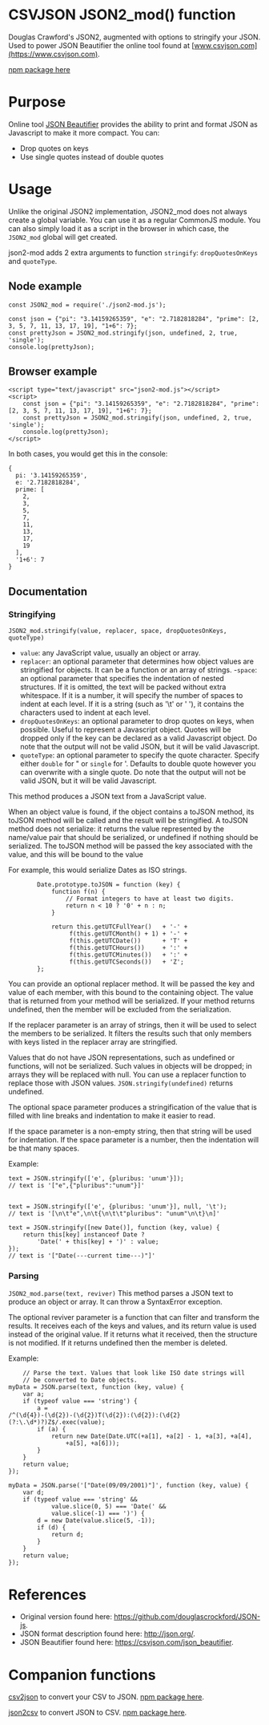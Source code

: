 CSVJSON JSON2_mod() function
============================

Douglas Crawford's JSON2, augmented with options to stringify your JSON. Used to power JSON Beautifier the online tool found at [www.csvjson.com](https://www.csvjson.com).

[npm package here](https://www.npmjs.com/package/json2-mod)

# Purpose
Online tool [JSON Beautifier](https://csvjson.com/json_beautifier) provides the ability to print and format JSON as Javascript to make it more compact. You can:
- Drop quotes on keys
- Use single quotes instead of double quotes

# Usage
Unlike the original JSON2 implementation, JSON2_mod does not always create a global variable. You can use it as a regular CommonJS module. You can also simply load it as a script in the browser in which case, the `JSON2_mod` global will get created.

json2-mod adds 2 extra arguments to function `stringify`: `dropQuotesOnKeys` and `quoteType`.

## Node example

```
const JSON2_mod = require('./json2-mod.js');

const json = {"pi": "3.14159265359", "e": "2.7182818284", "prime": [2, 3, 5, 7, 11, 13, 17, 19], "1+6": 7};
const prettyJson = JSON2_mod.stringify(json, undefined, 2, true, 'single');
console.log(prettyJson);
```

## Browser example

```
<script type="text/javascript" src="json2-mod.js"></script>
<script>
    const json = {"pi": "3.14159265359", "e": "2.7182818284", "prime": [2, 3, 5, 7, 11, 13, 17, 19], "1+6": 7};
    const prettyJson = JSON2_mod.stringify(json, undefined, 2, true, 'single');
    console.log(prettyJson);
</script>
```

In both cases, you would get this in the console:

```
{
  pi: '3.14159265359',
  e: '2.7182818284',
  prime: [
    2,
    3,
    5,
    7,
    11,
    13,
    17,
    19
  ],
  '1+6': 7
}
```

## Documentation

### Stringifying
`JSON2_mod.stringify(value, replacer, space, dropQuotesOnKeys, quoteType)`
- `value`: any JavaScript value, usually an object or array.
- `replacer`: an optional parameter that determines how object values are stringified for objects. It can be a function or an array of strings.
-`space`: an optional parameter that specifies the indentation of nested structures. If it is omitted, the text will be packed without extra whitespace. If it is a number, it will specify the number of spaces to indent at each level. If it is a string (such as '\t' or '&nbsp;'), it contains the characters used to indent at each level.
- `dropQuotesOnKeys`: an optional parameter to drop quotes on keys, when possible. Useful to represent a Javascript object. Quotes will be dropped only if the key can be declared as a valid Javascript object. Do note that the output will not be valid JSON, but it will be valid Javascript.
- `quoteType`: an optional parameter to specify the quote character. Specify either `double` for " or `single` for '. Defaults to double quote however you can overwrite with a single quote. Do note that the output will not be valid JSON, but it will be valid Javascript.

This method produces a JSON text from a JavaScript value.

When an object value is found, if the object contains a toJSON method, its toJSON method will be called and the result will be stringified. A toJSON method does not serialize: it returns the value represented by the name/value pair that should be serialized, or undefined if nothing should be serialized. The toJSON method will be passed the key associated with the value, and this will be bound to the value

For example, this would serialize Dates as ISO strings.
```
        Date.prototype.toJSON = function (key) {
            function f(n) {
                // Format integers to have at least two digits.
                return n < 10 ? '0' + n : n;
            }

            return this.getUTCFullYear()   + '-' +
                 f(this.getUTCMonth() + 1) + '-' +
                 f(this.getUTCDate())      + 'T' +
                 f(this.getUTCHours())     + ':' +
                 f(this.getUTCMinutes())   + ':' +
                 f(this.getUTCSeconds())   + 'Z';
        };
```
You can provide an optional replacer method. It will be passed the key and value of each member, with this bound to the containing object. The value that is returned from your method will be serialized. If your method returns undefined, then the member will be excluded from the serialization.

If the replacer parameter is an array of strings, then it will be used to select the members to be serialized. It filters the results such that only members with keys listed in the replacer array are stringified.

Values that do not have JSON representations, such as undefined or functions, will not be serialized. Such values in objects will be dropped; in arrays they will be replaced with null. You can use a replacer function to replace those with JSON values. `JSON.stringify(undefined)` returns undefined.

The optional space parameter produces a stringification of the value that is filled with line breaks and indentation to make it easier to read.

If the space parameter is a non-empty string, then that string will be used for indentation. If the space parameter is a number, then the indentation will be that many spaces.

Example:
```
text = JSON.stringify(['e', {pluribus: 'unum'}]);
// text is '["e",{"pluribus":"unum"}]'


text = JSON.stringify(['e', {pluribus: 'unum'}], null, '\t');
// text is '[\n\t"e",\n\t{\n\t\t"pluribus": "unum"\n\t}\n]'

text = JSON.stringify([new Date()], function (key, value) {
    return this[key] instanceof Date ?
        'Date(' + this[key] + ')' : value;
});
// text is '["Date(---current time---)"]'
```

### Parsing
`JSON2_mod.parse(text, reviver)`
This method parses a JSON text to produce an object or array. It can throw a SyntaxError exception.

The optional reviver parameter is a function that can filter and transform the results. It receives each of the keys and values, and its return value is used instead of the original value. If it returns what it received, then the structure is not modified. If it returns undefined then the member is deleted.

Example:

```
    // Parse the text. Values that look like ISO date strings will
    // be converted to Date objects.
myData = JSON.parse(text, function (key, value) {
    var a;
    if (typeof value === 'string') {
        a =
/^(\d{4})-(\d{2})-(\d{2})T(\d{2}):(\d{2}):(\d{2}(?:\.\d*)?)Z$/.exec(value);
        if (a) {
            return new Date(Date.UTC(+a[1], +a[2] - 1, +a[3], +a[4],
                +a[5], +a[6]));
        }
    }
    return value;
});

myData = JSON.parse('["Date(09/09/2001)"]', function (key, value) {
    var d;
    if (typeof value === 'string' &&
            value.slice(0, 5) === 'Date(' &&
            value.slice(-1) === ')') {
        d = new Date(value.slice(5, -1));
        if (d) {
            return d;
        }
    }
    return value;
});
```

# References
- Original version found here: https://github.com/douglascrockford/JSON-js.
- JSON format description found here: http://json.org/.
- JSON Beautifier found here: https://csvjson.com/json_beautifier.

# Companion functions

[csv2json](https://github.com/martindrapeau/csvjson-csv2json) to convert your CSV to JSON. [npm package here](https://www.npmjs.com/package/csvjson-csv2json).

[json2csv](https://github.com/martindrapeau/csvjson-csv2json) to convert JSON to CSV. [npm package here](https://www.npmjs.com/package/csvjson-json2csv).